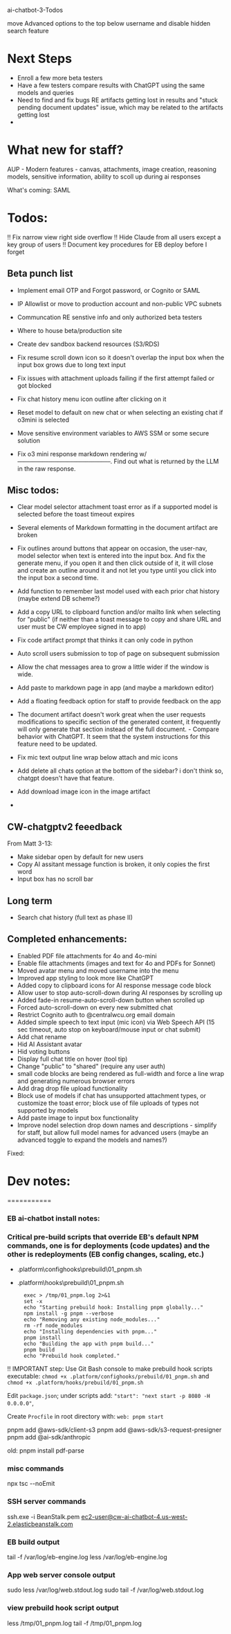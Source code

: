 ai-chatbot-3-Todos

move Advanced options to the top below username and disable hidden search feature


# Next Steps

* Enroll a few more beta testers
* Have a few testers compare results with ChatGPT using the same models and queries
* Need to find and fix bugs RE artifacts getting lost in results and "stuck pending document updates" issue, which may be related to the artifacts getting lost
* 
# What new for staff?

AUP - Modern features - canvas, attachments, image creation, reasoning models, sensitive information, ability to scoll up during ai responses

What's coming: SAML


# Todos:

!! Fix narrow view right side overflow
!! Hide Claude from all users except a key group of users 
!! Document key procedures for EB deploy before I forget


## Beta punch list
* Implement email OTP and Forgot password, or Cognito or SAML
* IP Allowlist or move to production account and non-public VPC subnets
* Communcation RE senstive info and only authorized beta testers
* Where to house beta/production site
* Create dev sandbox backend resources (S3/RDS)
* Fix resume scroll down icon so it doesn't overlap the input box when the input box grows due to long text input 

* Fix issues with attachment uploads failing if the first attempt failed or got blocked
* Fix chat history menu icon outline after clicking on it
* Reset model to default on new chat or when selecting an existing chat if o3mini is selected
* Move sensitive environment variables to AWS SSM or some secure solution
* Fix o3 mini response markdown rendering w/ `──────────────────────────────`. Find out what is returned by the LLM in the raw response.

## Misc todos:
* Clear model selector attachment toast error as if a supported model is selected before the toast timeout expires


* Several elements of Markdown formatting in the document artifact are broken   
* Fix outlines around buttons that appear on occasion, the user-nav, model selector when text is entered into the input box. And fix the generate menu, if you open it and then click outside of it, it will close and create an outline around it and not let you type until you click into the input box a second time. 
* Add function to remember last model used with each prior chat history (maybe extend DB scheme?)
* Add a copy URL to clipboard function and/or mailto link when selecting for "public" (if neither than a toast message to copy and share URL and user must be CW employee signed in to app)
* Fix code artifact prompt that thinks it can only code in python
* Auto scroll users submission to top of page on subsequent submission
* Allow the chat messages area to grow a little wider if the window is wide.
* Add paste to markdown page in app (and maybe a markdown editor)
* Add a floating feedback option for staff to provide feedback on the app
* The document artifact doesn't work great when the user requests modifications to specific section of the generated content, it frequently will only generate that section instead of the full document. - Compare behavior with ChatGPT. It seem that the system instructions for this feature need to be updated.
* Fix mic text output line wrap below attach and mic icons
* Add delete all chats option at the bottom of the sidebar? i don't think so, chatgpt doesn't have that feature.
* Add download image icon in the image artifact
* 
## CW-chatgptv2 feeedback 

From Matt 3-13:
* Make sidebar open by default for new users
* Copy AI assitant message function is broken, it only copies the first word
* Input box has no scroll bar





## Long term
* Search chat history (full text as phase II)


## Completed enhancements:
* Enabled PDF file attachments for 4o and 4o-mini
* Enable file attachments (images and text for 4o and PDFs for Sonnet)
* Moved avatar menu and moved username into the menu
* Improved app styling to look more like ChatGPT
* Added copy to clipboard icons for AI response message code block
* Allow user to stop auto-scroll-down during AI responses by scrolling up
* Added fade-in resume-auto-scroll-down button when scrolled up
* Forced auto-scroll-down on every new submitted chat
* Restrict Cognito auth to @centralwcu.org email domain
* Added simple speech to text input (mic icon) via Web Speech API (15 sec timeout, auto stop on keyboard/mouse input or chat submit)
* Add chat rename
* Hid AI Assistant avatar
* Hid voting buttons
* Display full chat title on hover (tool tip)
* Change "public" to "shared" (require any user auth)
* small code blocks are being rendered as full-width and force a line wrap and generating numerous browser errors
* Add drag drop file upload functionality
* Block use of models if chat has unsupported attachment types, or customize the toast error; block use of file uploads of types not supported by models
* Add paste image to input box functionality
* Improve nodel selection drop down names and descriptions - simplify for staff, but allow full model names for advanced users (maybe an advanced toggle to expand the models and names?)


Fixed:


# Dev notes:
===========

### EB ai-chatbot install notes:

### Critical pre-build scripts that override EB's default NPM commands, one is for deployments (code updates) and the other is redeployments (EB config changes, scaling, etc.)
* .platform\confighooks\prebuild\01_pnpm.sh
* .platform\hooks\prebuild\01_pnpm.sh
		
		exec > /tmp/01_pnpm.log 2>&1
		set -x
		echo "Starting prebuild hook: Installing pnpm globally..."
		npm install -g pnpm --verbose
		echo "Removing any existing node_modules..."
		rm -rf node_modules
		echo "Installing dependencies with pnpm..."
		pnpm install
		echo "Building the app with pnpm build..."
		pnpm build
		echo "Prebuild hook completed."

!! IMPORTANT step: Use Git Bash console to make prebuild hook scripts executable: `chmod +x .platform/confighooks/prebuild/01_pnpm.sh` and `chmod +x .platform/hooks/prebuild/01_pnpm.sh` 

Edit `package.json`; under scripts add: `"start": "next start -p 8080 -H 0.0.0.0"`,

Create `Procfile` in root directory with: `web: pnpm start`

pnpm add @aws-sdk/client-s3
pnpm add @aws-sdk/s3-request-presigner
pnpm add @ai-sdk/anthropic


old: pnpm install pdf-parse


### misc commands
npx tsc --noEmit

### SSH server commands
ssh.exe -i BeanStalk.pem ec2-user@cw-ai-chatbot-4.us-west-2.elasticbeanstalk.com

### EB build output
tail -f /var/log/eb-engine.log
less /var/log/eb-engine.log

### App web server console output
sudo less /var/log/web.stdout.log
sudo tail -f /var/log/web.stdout.log

### view prebuild hook script output
less /tmp/01_pnpm.log
tail -f /tmp/01_pnpm.log